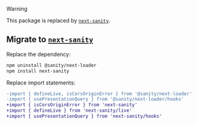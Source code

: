 > [!WARNING]  
> This package is replaced by [`next-sanity`].

## Migrate to [`next-sanity`]

Replace the dependency:

```sh
npm uninstall @sanity/next-loader
npm install next-sanity
```

Replace import statements:

```diff
-import { defineLive, isCorsOriginError } from '@sanity/next-loader'
-import { usePresentationQuery } from '@sanity/next-loader/hooks'
+import { isCorsOriginError } from 'next-sanity'
+import { defineLive } from 'next-sanity/live'
+import { usePresentationQuery } from 'next-sanity/hooks'
```

[`next-sanity`]: https://github.com/sanity-io/next-sanity
